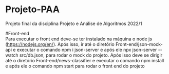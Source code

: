 # Projeto-PAA
Projeto final da disciplina Projeto e Análise de Algoritmos 2022/1

#Front-end  
    Para executar o front end deve-se ter instalado na máquina o node js (https://nodejs.org/en/).
    Após isso, ir até o diretório Front-end/json-mock-api e executar o comando npm i json-server e após ele npx json-server --watch src/db.json, para rodar o mock do projeto.
    Após isso deve se dirigir até o diretório Front-end/news-classifier e executar o comando npm install e após ele
    o comando npm start para rodar o front end do projeto